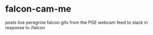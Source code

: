 # falcon-cam-me

posts live peregrine falcon gifs from the PGE webcam feed to slack in response to /falcon
